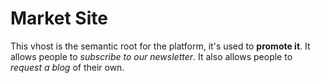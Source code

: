 # Market Site #

This vhost is the semantic root for the platform, it's used to **promote it**. It allows people to _subscribe to our newsletter_. It also allows people to _request a blog_ of their own.